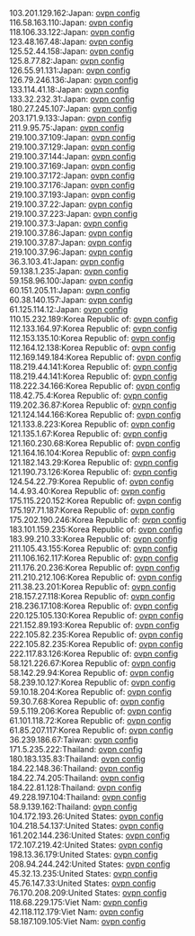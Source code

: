 103.201.129.162:Japan: [ovpn config](vpn/103_201_129_162.ovpn)  
116.58.163.110:Japan: [ovpn config](vpn/116_58_163_110.ovpn)  
118.106.33.122:Japan: [ovpn config](vpn/118_106_33_122.ovpn)  
123.48.167.48:Japan: [ovpn config](vpn/123_48_167_48.ovpn)  
125.52.44.158:Japan: [ovpn config](vpn/125_52_44_158.ovpn)  
125.8.77.82:Japan: [ovpn config](vpn/125_8_77_82.ovpn)  
126.55.91.131:Japan: [ovpn config](vpn/126_55_91_131.ovpn)  
126.79.246.136:Japan: [ovpn config](vpn/126_79_246_136.ovpn)  
133.114.41.18:Japan: [ovpn config](vpn/133_114_41_18.ovpn)  
133.32.232.31:Japan: [ovpn config](vpn/133_32_232_31.ovpn)  
180.27.245.107:Japan: [ovpn config](vpn/180_27_245_107.ovpn)  
203.171.9.133:Japan: [ovpn config](vpn/203_171_9_133.ovpn)  
211.9.95.75:Japan: [ovpn config](vpn/211_9_95_75.ovpn)  
219.100.37.109:Japan: [ovpn config](vpn/219_100_37_109.ovpn)  
219.100.37.129:Japan: [ovpn config](vpn/219_100_37_129.ovpn)  
219.100.37.144:Japan: [ovpn config](vpn/219_100_37_144.ovpn)  
219.100.37.169:Japan: [ovpn config](vpn/219_100_37_169.ovpn)  
219.100.37.172:Japan: [ovpn config](vpn/219_100_37_172.ovpn)  
219.100.37.176:Japan: [ovpn config](vpn/219_100_37_176.ovpn)  
219.100.37.193:Japan: [ovpn config](vpn/219_100_37_193.ovpn)  
219.100.37.22:Japan: [ovpn config](vpn/219_100_37_22.ovpn)  
219.100.37.223:Japan: [ovpn config](vpn/219_100_37_223.ovpn)  
219.100.37.3:Japan: [ovpn config](vpn/219_100_37_3.ovpn)  
219.100.37.86:Japan: [ovpn config](vpn/219_100_37_86.ovpn)  
219.100.37.87:Japan: [ovpn config](vpn/219_100_37_87.ovpn)  
219.100.37.96:Japan: [ovpn config](vpn/219_100_37_96.ovpn)  
36.3.103.41:Japan: [ovpn config](vpn/36_3_103_41.ovpn)  
59.138.1.235:Japan: [ovpn config](vpn/59_138_1_235.ovpn)  
59.158.96.100:Japan: [ovpn config](vpn/59_158_96_100.ovpn)  
60.151.205.11:Japan: [ovpn config](vpn/60_151_205_11.ovpn)  
60.38.140.157:Japan: [ovpn config](vpn/60_38_140_157.ovpn)  
61.125.114.12:Japan: [ovpn config](vpn/61_125_114_12.ovpn)  
110.15.232.189:Korea Republic of: [ovpn config](vpn/110_15_232_189.ovpn)  
112.133.164.97:Korea Republic of: [ovpn config](vpn/112_133_164_97.ovpn)  
112.153.135.10:Korea Republic of: [ovpn config](vpn/112_153_135_10.ovpn)  
112.164.12.138:Korea Republic of: [ovpn config](vpn/112_164_12_138.ovpn)  
112.169.149.184:Korea Republic of: [ovpn config](vpn/112_169_149_184.ovpn)  
118.219.44.141:Korea Republic of: [ovpn config](vpn/118_219_44_141.ovpn)  
118.219.44.141:Korea Republic of: [ovpn config](vpn/118_219_44_141.ovpn)  
118.222.34.166:Korea Republic of: [ovpn config](vpn/118_222_34_166.ovpn)  
118.42.75.4:Korea Republic of: [ovpn config](vpn/118_42_75_4.ovpn)  
119.202.36.87:Korea Republic of: [ovpn config](vpn/119_202_36_87.ovpn)  
121.124.144.166:Korea Republic of: [ovpn config](vpn/121_124_144_166.ovpn)  
121.133.8.223:Korea Republic of: [ovpn config](vpn/121_133_8_223.ovpn)  
121.135.1.67:Korea Republic of: [ovpn config](vpn/121_135_1_67.ovpn)  
121.160.230.68:Korea Republic of: [ovpn config](vpn/121_160_230_68.ovpn)  
121.164.16.104:Korea Republic of: [ovpn config](vpn/121_164_16_104.ovpn)  
121.182.143.29:Korea Republic of: [ovpn config](vpn/121_182_143_29.ovpn)  
121.190.73.126:Korea Republic of: [ovpn config](vpn/121_190_73_126.ovpn)  
124.54.22.79:Korea Republic of: [ovpn config](vpn/124_54_22_79.ovpn)  
14.4.93.40:Korea Republic of: [ovpn config](vpn/14_4_93_40.ovpn)  
175.115.220.152:Korea Republic of: [ovpn config](vpn/175_115_220_152.ovpn)  
175.197.71.187:Korea Republic of: [ovpn config](vpn/175_197_71_187.ovpn)  
175.202.190.246:Korea Republic of: [ovpn config](vpn/175_202_190_246.ovpn)  
183.101.159.235:Korea Republic of: [ovpn config](vpn/183_101_159_235.ovpn)  
183.99.210.33:Korea Republic of: [ovpn config](vpn/183_99_210_33.ovpn)  
211.105.43.155:Korea Republic of: [ovpn config](vpn/211_105_43_155.ovpn)  
211.106.162.117:Korea Republic of: [ovpn config](vpn/211_106_162_117.ovpn)  
211.176.20.236:Korea Republic of: [ovpn config](vpn/211_176_20_236.ovpn)  
211.210.212.106:Korea Republic of: [ovpn config](vpn/211_210_212_106.ovpn)  
211.38.23.201:Korea Republic of: [ovpn config](vpn/211_38_23_201.ovpn)  
218.157.27.118:Korea Republic of: [ovpn config](vpn/218_157_27_118.ovpn)  
218.236.17.108:Korea Republic of: [ovpn config](vpn/218_236_17_108.ovpn)  
220.125.105.130:Korea Republic of: [ovpn config](vpn/220_125_105_130.ovpn)  
221.152.89.193:Korea Republic of: [ovpn config](vpn/221_152_89_193.ovpn)  
222.105.82.235:Korea Republic of: [ovpn config](vpn/222_105_82_235.ovpn)  
222.105.82.235:Korea Republic of: [ovpn config](vpn/222_105_82_235.ovpn)  
222.117.83.126:Korea Republic of: [ovpn config](vpn/222_117_83_126.ovpn)  
58.121.226.67:Korea Republic of: [ovpn config](vpn/58_121_226_67.ovpn)  
58.142.29.94:Korea Republic of: [ovpn config](vpn/58_142_29_94.ovpn)  
58.239.10.127:Korea Republic of: [ovpn config](vpn/58_239_10_127.ovpn)  
59.10.18.204:Korea Republic of: [ovpn config](vpn/59_10_18_204.ovpn)  
59.30.7.68:Korea Republic of: [ovpn config](vpn/59_30_7_68.ovpn)  
59.5.119.206:Korea Republic of: [ovpn config](vpn/59_5_119_206.ovpn)  
61.101.118.72:Korea Republic of: [ovpn config](vpn/61_101_118_72.ovpn)  
61.85.207.117:Korea Republic of: [ovpn config](vpn/61_85_207_117.ovpn)  
36.239.186.67:Taiwan: [ovpn config](vpn/36_239_186_67.ovpn)  
171.5.235.222:Thailand: [ovpn config](vpn/171_5_235_222.ovpn)  
180.183.135.83:Thailand: [ovpn config](vpn/180_183_135_83.ovpn)  
184.22.148.36:Thailand: [ovpn config](vpn/184_22_148_36.ovpn)  
184.22.74.205:Thailand: [ovpn config](vpn/184_22_74_205.ovpn)  
184.22.81.128:Thailand: [ovpn config](vpn/184_22_81_128.ovpn)  
49.228.197.104:Thailand: [ovpn config](vpn/49_228_197_104.ovpn)  
58.9.139.162:Thailand: [ovpn config](vpn/58_9_139_162.ovpn)  
104.172.193.26:United States: [ovpn config](vpn/104_172_193_26.ovpn)  
104.218.54.137:United States: [ovpn config](vpn/104_218_54_137.ovpn)  
161.202.144.236:United States: [ovpn config](vpn/161_202_144_236.ovpn)  
172.107.219.42:United States: [ovpn config](vpn/172_107_219_42.ovpn)  
198.13.36.179:United States: [ovpn config](vpn/198_13_36_179.ovpn)  
208.94.244.242:United States: [ovpn config](vpn/208_94_244_242.ovpn)  
45.32.13.235:United States: [ovpn config](vpn/45_32_13_235.ovpn)  
45.76.147.33:United States: [ovpn config](vpn/45_76_147_33.ovpn)  
76.170.208.209:United States: [ovpn config](vpn/76_170_208_209.ovpn)  
118.68.229.175:Viet Nam: [ovpn config](vpn/118_68_229_175.ovpn)  
42.118.112.179:Viet Nam: [ovpn config](vpn/42_118_112_179.ovpn)  
58.187.109.105:Viet Nam: [ovpn config](vpn/58_187_109_105.ovpn)  
